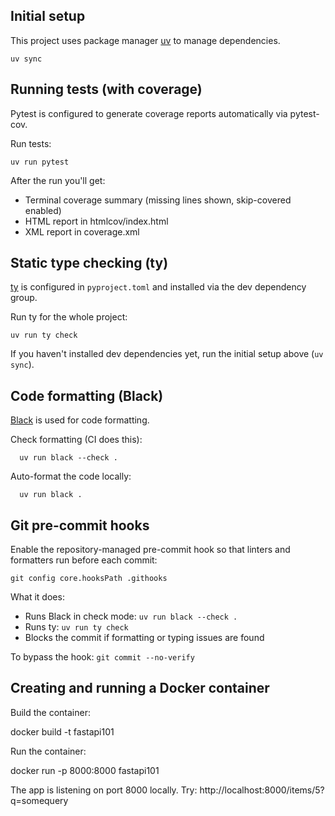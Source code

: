 
## Initial setup

This project uses package manager [uv](https://github.com/astral-sh/uv) to manage dependencies.

    uv sync

## Running tests (with coverage)

Pytest is configured to generate coverage reports automatically via pytest-cov.

Run tests:

    uv run pytest

After the run you'll get:

- Terminal coverage summary (missing lines shown, skip-covered enabled)
- HTML report in htmlcov/index.html
- XML report in coverage.xml

## Static type checking (ty)

[ty](https://docs.astral.sh/ty/) is configured in `pyproject.toml` and installed via the dev dependency group.

Run ty for the whole project:

    uv run ty check

If you haven't installed dev dependencies yet, run the initial setup above (`uv sync`).

## Code formatting (Black)

[Black](https://black.readthedocs.io/) is used for code formatting.

Check formatting (CI does this):

      uv run black --check .

Auto-format the code locally:

      uv run black .

## Git pre-commit hooks

Enable the repository-managed pre-commit hook so that linters and formatters run before each commit:

    git config core.hooksPath .githooks

What it does:
- Runs Black in check mode: `uv run black --check .`
- Runs ty: `uv run ty check`
- Blocks the commit if formatting or typing issues are found

To bypass the hook: `git commit --no-verify`

## Creating and running a Docker container

Build the container:

docker build -t fastapi101

Run the container:

docker run -p 8000:8000 fastapi101

The app is listening on port 8000 locally. Try: http://localhost:8000/items/5?q=somequery
